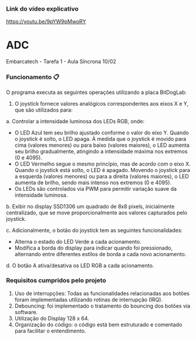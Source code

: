 ### Link do vídeo explicativo
https://youtu.be/9pYW9pMwoRY

# ADC
Embarcatech - Tarefa 1 - Aula Síncrona 10/02

### Funcionamento 📋
O programa executa as seguintes operações utilizando a placa BitDogLab:

1. O joystick fornece valores analógicos correspondentes aos eixos X e Y, que são utilizados para:

a. Controlar a intensidade luminosa dos LEDs RGB, onde:
- O LED Azul tem seu brilho ajustado conforme o valor do eixo Y. Quando o joystick é solto, o LED apaga. À medida que o joystick é movido para cima (valores menores) ou para baixo (valores maiores), o LED aumenta seu brilho gradualmente, atingindo a intensidade máxima nos extremos (0 e 4095).
- O LED Vermelho segue o mesmo princípio, mas de acordo com o eixo X. Quando o joystick está solto, o LED é apagado. Movendo o joystick para a esquerda (valores menores) ou para a direita (valores maiores), o LED aumenta de brilho, sendo mais intenso nos extremos (0 e 4095).
- Os LEDs são controlados via PWM para permitir variação suave da intensidade luminosa.

b. Exibir no display SSD1306 um quadrado de 8x8 pixels, inicialmente centralizado, que se move proporcionalmente aos valores capturados pelo joystick.

c. Adicionalmente, o botão do joystick tem as seguintes funcionalidades:
- Alterna o estado do LED Verde a cada acionamento.
- Modifica a borda do display para indicar quando foi pressionado, alternando entre diferentes estilos de borda a cada novo acionamento.

d. O botão A ativa/desativa os LED RGB a cada acionamento.

### Requisitos cumpridos pelo projeto
1. Uso de interrupções: Todas as funcionalidades relacionadas aos botões foram implementadas utilizando rotinas de interrupção (IRQ).
2. Debouncing: foi implementado o tratamento do bouncing dos botões via software.
3. Utilização do Display 128 x 64.
4. Organização do código: o código está bem estruturado e comentado para facilitar o entendimento.